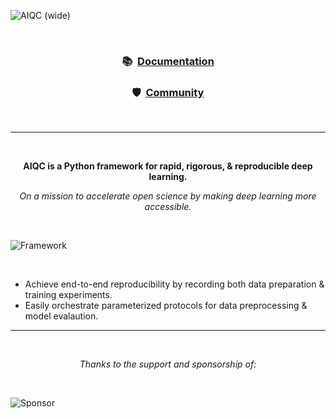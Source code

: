 <!-- This page is formatted for GitHub's markdown renderer -->
![AIQC (wide)](https://raw.githubusercontent.com/aiqc/aiqc/main/docs/images/aiqc_logo_banner_controlroom.png)

<br />

<h3 align='center'>📚&nbsp;&nbsp;<a href="https://aiqc.readthedocs.io/">Documentation</a></h3>

<h3 align='center'>🛡️&nbsp;&nbsp;<a href="https://aiqc.readthedocs.io/en/latest/community.html">Community</a></h3>

<br />

---

<br />

<p align='center'><b>AIQC is a Python framework for rapid, rigorous, & reproducible deep learning.</b></p>

<p align='center'><i>On a mission to accelerate open science by making deep learning more accessible.</i></p>

<br />

![Framework](https://raw.githubusercontent.com/aiqc/aiqc/main/docs/images/framework_june14.png)

<br />


* Achieve end-to-end reproducibility by recording both data preparation & training experiments.
* Easily orchestrate parameterized protocols for data preprocessing & model evalaution.


---

<br />

<p align='center'><i>Thanks to the support and sponsorship of:</i></p>

<br />

![Sponsor](https://raw.githubusercontent.com/aiqc/aiqc/main/docs/images/psf_wide.png)
